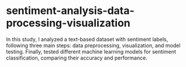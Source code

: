 # sentiment-analysis-data-processing-visualization
In this study, I analyzed a text-based dataset with sentiment labels, following three main steps: data preprocessing, visualization, and model testing. Finally, tested different machine learning models for sentiment classification, comparing their accuracy and performance.
